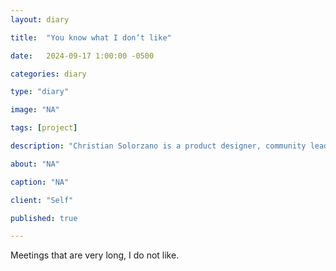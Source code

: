 ```yaml
---
layout: diary

title:  "You know what I don‘t like"

date:   2024-09-17 1:00:00 -0500

categories: diary

type: "diary"

image: "NA"

tags: [project]

description: "Christian Solorzano is a product designer, community leader, educator, and podcast host."

about: "NA"

caption: "NA"

client: "Self"

published: true

---
```

Meetings that are very long, I do not like.